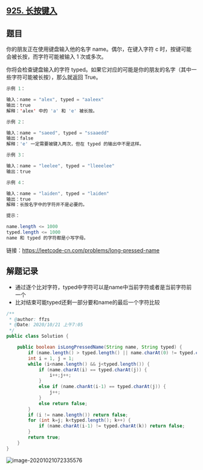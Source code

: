 ## [925. 长按键入](https://leetcode-cn.com/problems/long-pressed-name/)

## 题目

你的朋友正在使用键盘输入他的名字 name。偶尔，在键入字符 c 时，按键可能会被长按，而字符可能被输入 1 次或多次。

你将会检查键盘输入的字符 typed。如果它对应的可能是你的朋友的名字（其中一些字符可能被长按），那么就返回 True。

```java
示例 1：

输入：name = "alex", typed = "aaleex"
输出：true
解释：'alex' 中的 'a' 和 'e' 被长按。
```

```java
示例 2：

输入：name = "saeed", typed = "ssaaedd"
输出：false
解释：'e' 一定需要被键入两次，但在 typed 的输出中不是这样。
```

```java
示例 3：

输入：name = "leelee", typed = "lleeelee"
输出：true
```

```java
示例 4：

输入：name = "laiden", typed = "laiden"
输出：true
解释：长按名字中的字符并不是必要的。
```

```java
提示：

name.length <= 1000
typed.length <= 1000
name 和 typed 的字符都是小写字母。
```


链接：https://leetcode-cn.com/problems/long-pressed-name

## 解题记录

+ 通过逐个比对字符，typed中字符可以是name中当前字符或者是当前字符前一个
+ 比对结束可能typed还剩一部分要和name的最后一个字符比较

```java
/**
 * @author: ffzs
 * @Date: 2020/10/21 上午7:05
 */
public class Solution {

    public boolean isLongPressedName(String name, String typed) {
        if (name.length() > typed.length() || name.charAt(0) != typed.charAt(0)) return false;
        int i = 1, j = 1;
        while (i<name.length() && j<typed.length()) {
            if (name.charAt(i) == typed.charAt(j)) {
                i++;j++;
            }
            else if (name.charAt(i-1) == typed.charAt(j)) {
                j++;
            }
            else return false;
        }
        if (i != name.length()) return false;
        for (int k=j; k<typed.length(); k++) {
            if (name.charAt(i-1) != typed.charAt(k)) return false;
        }
        return true;
    }
}
```

![image-20201021072335576](https://gitee.com/ffzs/picture_go/raw/master/img/image-20201021072335576.png)